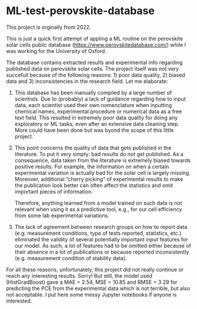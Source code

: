 # ML-test-perovskite-database

This project is orginally from 2022.

This is just a quick first attempt of appling a ML routine on the perovskite solar cells public database (https://www.perovskitedatabase.com/) while I was working for the University of Oxford. 

The database contains extracted results and experimental info regarding published data on perovskite solar cells. The project itself was not very succefull because of the following reasons: 1) poor data quality, 2) biased data and 3) inconsistencies in the research field. Let me elaborate:

1) This database has been manually compiled by a large number of scientists. Due to (probably) a lack of guidance regarding how to input data, each scientist used their own nomenclature when inputting chemical names, experimental procedure or numerical data as a free text field. This resulted in extremely poor data quality for doing any exploratory or ML tasks, even after an extensive data cleaning step. More could have been done but was byond the scope of this little project. 

2. This point concerns the quality of data that gets published in the literature. To put it very simply: bad results do not get published. As a consequence, data taken from the literature is extremely biased towards positive results. For example, the information on when a certain experimental variation is actually bad for the solar cell is largely missing. Moreover, additional “cherry picking” of experimental results to make the publication look better can often affect the statistics and omit important pieces of information. 

	Therefore, anything learned from a model trained on such data is not relevant when using it as a predictive tool, e.g., for our cell efficiency from some lab experimental variations. 

3. The lack of agreement between research groups on how to report data (e.g. measurement conditions, type of tests reported, statistics, etc.) eliminated the validity of several potentially important input features for our model. As such, a lot of features had to be omitted either because of their absence in a lot of publications or because reported inconsistently (e.g. measurement condition of stability data). 

For all these reasons, unfortunately, this project did not really continue or reach any interesting results. Sorry! But still, the model used (HistGradBoost) gave a MAE = 2.54, MSE = 10.85 and RMSE = 3.29 for predicting the PCE from the experimental data which is not terrible, but also not acceptable. I put here some messy Jupyter notebooks if anyone is interested. 

